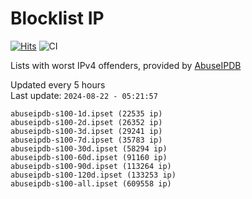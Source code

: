 # Blocklist IP

[![Hits](https://hits.seeyoufarm.com/api/count/incr/badge.svg?url=https%3A%2F%2Fgithub.com%2Fborestad%2Fblocklist-ip%2F&count_bg=%2379C83D&title_bg=%23555555&icon=&icon_color=%23E7E7E7&title=hits&edge_flat=false)](https://hits.seeyoufarm.com)  ![CI](https://img.shields.io/github/workflow/status/borestad/blocklist-ip/CI?style=flat-square)

Lists with worst IPv4 offenders, provided by [AbuseIPDB](https://www.abuseipdb.com/)

<!-- FOOTER-PLACEHOLDER -->
Updated every 5 hours<br>
Last update: `2024-08-22 - 05:21:57`
```
abuseipdb-s100-1d.ipset (22535 ip)
abuseipdb-s100-2d.ipset (26352 ip)
abuseipdb-s100-3d.ipset (29241 ip)
abuseipdb-s100-7d.ipset (35783 ip)
abuseipdb-s100-30d.ipset (58294 ip)
abuseipdb-s100-60d.ipset (91160 ip)
abuseipdb-s100-90d.ipset (113264 ip)
abuseipdb-s100-120d.ipset (133253 ip)
abuseipdb-s100-all.ipset (609558 ip)
```
